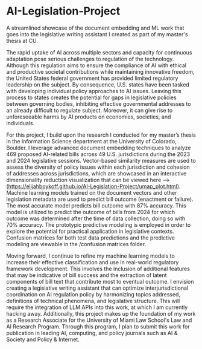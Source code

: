 # AI-Legislation-Project
A streamlined showcase of the document embedding and ML work that goes into the legislative writing assistant I created as part of my master's thesis at CU.


The rapid uptake of AI across multiple sectors and capacity for continuous adaptation pose serious challenges to regulation of the technology. Although this regulation aims to ensure the compliance of AI with ethical and productive societal contributions while maintaining innovative freedom, the United States federal government has provided limited regulatory leadership on the subject. By consequence, U.S. states have been tasked with developing individual policy approaches to AI issues. Leaving this process to states creates the potential for gaps in legislative policies between governing bodies, inhibiting effective governmental addresses to an already difficult to regulate subject. Moreover, it can give rise to unforeseeable harms by AI products on economies, societies, and individuals. 

For this project, I build upon the research I conducted for my master’s thesis in the Information Science department at the University of Colorado, Boulder. I leverage advanced document embedding techniques to analyze 469 proposed AI-related bills across 49 U.S. jurisdictions during the 2023 and 2024 legislative sessions. Vector-based similarity measures are used to assess the diversity of policy issues within each jurisdiction and cohesion of addresses across jurisdictions, which are showcased in an interactive dimensionality reduction visualization that can be viewed here --> (https://elijahboykoff.github.io/AI-Legislation-Project/umap_plot.html). Machine learning models trained on the document vectors and other legislation metadata are used to predict bill outcome (enactment or failure). The most accurate model predicts bill outcome with 87% accuracy. This model is utilized to predict the outcome of bills from 2024 for which outcome was determined after the time of data collection, doing so with 70% accuracy. The prototypic predictive modeling is employed in order to explore the potential for practical application in legislative contexts. Confusion matrices for both test data predictions and the predictive modeling are viewable in the /confusion matrices folder.

Moving forward, I continue to refine my machine learning models to increase their effective classification and use in real-world regulatory framework development. This involves the inclusion of additional features that may be indicative of bill success and the extraction of latent components of bill text that contribute most to eventual outcome. I envision creating a legislative writing assistant that can optimize interjurisdictional coordination on AI regulation policy by harmonizing topics addressed, definitions of technical phenomena, and legislative structure. This will require the integration of LLM APIs into this work, at which I am currently hacking away. Additionally, this project makes up the foundation of my work as a Research Associate for the University of Miami Law School's Law and AI Research Program. Through this program, I plan to submit this work for publication in leading AI, computing, and policy journals such as AI & Society and Policy & Internet.

